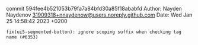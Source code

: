 commit 594fee4b521053b79fa7a84bfd30a85f18ababfd
Author: Nayden Naydenov <31909318+nnaydenow@users.noreply.github.com>
Date:   Wed Jan 25 14:58:42 2023 +0200

    fix(ui5-segmented-button): ignore scoping suffix when checking tag name (#6353)
